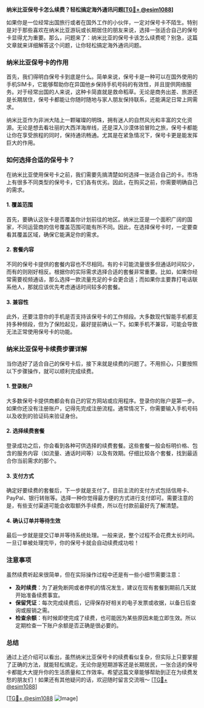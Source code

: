 **纳米比亚保号卡怎么续费？轻松搞定海外通讯问题[[TG💪+ @esim1088](https://t.me/s/esim1088)]**

如果你是一位经常出国旅行或者在国外工作的小伙伴，一定对保号卡不陌生。特别是对于那些喜欢在纳米比亚游玩或长期居住的朋友来说，选择一张适合自己的保号卡显得尤为重要。那么，问题来了：纳米比亚的保号卡该怎么续费呢？别急，这篇文章就来详细解答这个问题，让你轻松搞定海外通讯问题。

### 纳米比亚保号卡的作用

首先，我们得明白保号卡到底是什么。简单来说，保号卡是一种可以在国外使用的手机SIM卡，它能够帮助你在异国他乡保持手机号码的有效性，并且提供网络服务。对于经常出国的人来说，这种卡简直就是救命稻草。无论是商务出差、旅游还是长期居住，保号卡都能让你随时随地与家人朋友保持联系，还能满足日常上网需求。

纳米比亚作为非洲大陆上一颗璀璨的明珠，拥有迷人的自然风光和丰富的文化资源。无论是想去看壮丽的大西洋海岸线，还是深入沙漠体验冒险之旅，保号卡都能让你在享受旅程的同时，保持通讯畅通。尤其是在紧急情况下，保号卡更是能发挥巨大的作用。

### 如何选择合适的保号卡？

在纳米比亚使用保号卡之前，我们需要先搞清楚如何选择一张适合自己的卡。市场上有很多不同类型的保号卡，它们各有优劣。因此，在购买之前，你需要明确自己的需求。

#### 1. 覆盖范围
首先，要确认这张卡是否覆盖你计划前往的地区。纳米比亚是一个面积广阔的国家，不同运营商的信号覆盖范围可能有所不同。因此，在选择保号卡时，一定要查看其覆盖区域，确保它能满足你的需求。

#### 2. 套餐内容
不同的保号卡提供的套餐内容也不尽相同。有的卡可能流量很多但通话时间较少，而有的则刚好相反。根据你的实际需求选择合适的套餐非常重要。比如，如果你经常需要视频通话，那么选择一款流量充足的卡会更合适；而如果你主要靠打电话联系他人，那就应该优先考虑通话时间较多的套餐。

#### 3. 兼容性
此外，还要注意你的手机是否支持该保号卡的工作频段。大多数现代智能手机都支持多种频段，但为了保险起见，最好提前确认一下。如果手机不兼容，可能会导致无法正常使用保号卡的功能。

### 纳米比亚保号卡续费步骤详解

当你选好了适合自己的保号卡后，接下来就是续费的问题了。不用担心，只要按照以下步骤操作，就可以顺利完成续费。

#### 1. 登录账户
大多数保号卡提供商都会有自己的官方网站或应用程序。登录你的账户是第一步。如果你还没有注册账户，记得先完成注册流程。通常情况下，你需要输入手机号码以及收到的验证码来验证身份。

#### 2. 选择续费套餐
登录成功之后，你会看到各种可供选择的续费套餐。这些套餐一般会标明价格、包含的服务内容（如流量、通话时间等）以及有效期。仔细比较各个套餐，找到最适合你当前需求的那个。

#### 3. 支付方式
确定好要续费的套餐后，下一步就是支付了。目前主流的支付方式包括信用卡、PayPal、银行转账等。选择一种你觉得最方便的方式进行支付即可。需要注意的是，有些支付渠道可能会收取额外手续费，所以在付款前最好先了解清楚。

#### 4. 确认订单并等待生效
最后一步就是提交订单并等待系统处理。一般来说，整个过程不会花费太长时间。一旦订单被处理完毕，你的保号卡就会自动续费成功啦！

### 注意事项

虽然续费听起来很简单，但在实际操作过程中还是有一些小细节需要注意：

- **及时续费**：为了避免断网或者停机的情况发生，建议在现有套餐到期前几天就开始准备续费事宜。
- **保留凭证**：每次完成续费后，记得保存好相关的电子发票或收据，以备日后查询或报销之需。
- **检查余额**：有时候即使完成了续费，也可能因为某些原因未能立即生效。所以定期检查一下账户余额是否正确是很必要的。

### 总结

通过上述介绍可以看出，虽然纳米比亚保号卡的续费看似复杂，但实际上只要掌握了正确的方法，就能轻松搞定。无论你是短期游客还是长期居民，一张合适的保号卡都能大大提升你的生活质量和工作效率。希望这篇文章能够帮助到正在为续费发愁的朋友们！如果还有其他疑问的话，欢迎随时留言交流哦～ [[TG💪+ @esim1088](https://t.me/s/esim1088)]

[[TG💪+ @esim1088](https://t.me/s/esim1088) ![Image](https://i.postimg.cc/4NQfJmqS/Snipaste-2025-05-13-00-14-12.png)]